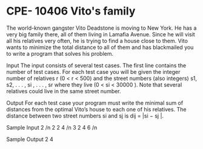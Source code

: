 # CPE- 10406 Vito's family
The world-known gangster Vito Deadstone is moving to New York. He has a very big family there, all
of them living in Lamafia Avenue. Since he will visit all his relatives very often, he is trying to find a
house close to them.
Vito wants to minimize the total distance to all of them and has blackmailed you to write a program
that solves his problem.

Input
The input consists of several test cases. The first line contains the number of test cases.
For each test case you will be given the integer number of relatives r (0 < r < 500) and the street
numbers (also integers) s1, s2, . . . , si
, . . . , sr where they live (0 < si < 30000 ). Note that several
relatives could live in the same street number.

Output
For each test case your program must write the minimal sum of distances from the optimal Vito’s house
to each one of his relatives. The distance between two street numbers si and sj is dij = |si − sj |.

Sample Input
2 /n
2 2 4 /n
3 2 4 6 /n

Sample Output
2
4
